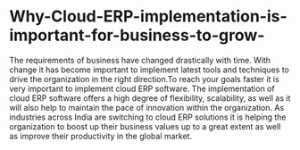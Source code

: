 # Why-Cloud-ERP-implementation-is-important-for-business-to-grow-
The requirements of business have changed drastically with time. With change it has become important to implement latest tools and techniques to drive the organization in the right direction.To reach your goals faster it is very important to implement cloud ERP software.  The implementation of cloud ERP software offers a high degree of flexibility, scalability, as well as it will also help to maintain the pace of innovation within the organization. As industries across India are switching to cloud ERP solutions it is helping the organization to boost up their business values up to a great extent as well as improve their productivity in the global market.
